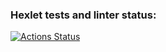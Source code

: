 ### Hexlet tests and linter status:
[![Actions Status](https://github.com/melnikowww/java-project-61/workflows/hexlet-check/badge.svg)](https://github.com/melnikowww/java-project-61/actions)